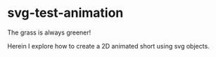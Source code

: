 # svg-test-animation
The grass is always greener!

Herein I explore how to create a 2D animated short using svg objects.
